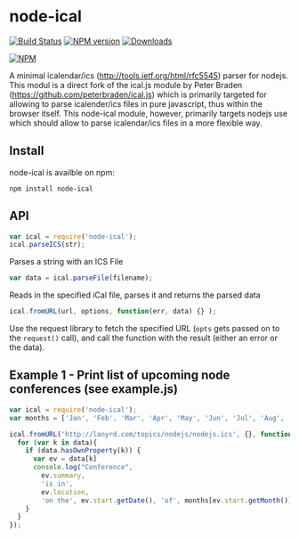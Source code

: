 # node-ical
[![Build Status](https://travis-ci.org/yyolk/node-ical-improved.png)](https://travis-ci.org/yyolk/node-ical-improved)
[![NPM version](http://img.shields.io/npm/v/node-ical.svg)](https://www.npmjs.com/package/node-ical)
[![Downloads](https://img.shields.io/npm/dm/node-ical.svg)](https://www.npmjs.com/package/node-ical)

[![NPM](https://nodei.co/npm/node-ical.png?downloads=true)](https://nodei.co/npm/node-ical/)

A minimal icalendar/ics (http://tools.ietf.org/html/rfc5545) parser for nodejs. This modul is a direct fork
of the ical.js module by Peter Braden (https://github.com/peterbraden/ical.js) which is primarily targeted
for allowing to parse icalender/ics files in pure javascript, thus within the browser itself. This node-ical
module, however, primarily targets nodejs use which should allow to parse icalendar/ics files in a more flexible
way.

## Install
node-ical is availble on npm:

    npm install node-ical

## API
```js
var ical = require('node-ical');
ical.parseICS(str);
```

Parses a string with an ICS File
```js
var data = ical.parseFile(filename);
```

Reads in the specified iCal file, parses it and returns the parsed data
```js
ical.fromURL(url, options, function(err, data) {} );
```

Use the request library to fetch the specified URL (```opts``` gets passed on to the ```request()``` call), and call the function with the result (either an error or the data).

## Example 1 - Print list of upcoming node conferences (see example.js)
```js
var ical = require('node-ical');
var months = ['Jan', 'Feb', 'Mar', 'Apr', 'May', 'Jun', 'Jul', 'Aug', 'Sep', 'Oct', 'Nov', 'Dec'];

ical.fromURL('http://lanyrd.com/topics/nodejs/nodejs.ics', {}, function(err, data) {
  for (var k in data){
    if (data.hasOwnProperty(k)) {
      var ev = data[k]
      console.log("Conference",
        ev.summary,
        'is in',
        ev.location,
        'on the', ev.start.getDate(), 'of', months[ev.start.getMonth()]);
    }
  }
});
```
